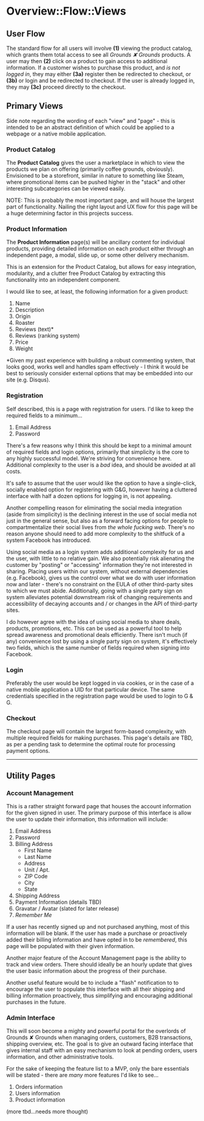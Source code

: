 # Overview::Flow::Views

## User Flow

The standard flow for all users will involve **(1)** viewing the product catalog, which grants them total access to see all *Grounds ✘ Grounds* products. A user may then **(2)** click on a product to gain access to additional information. If a customer wishes to purchase this product, and *is not logged in*, they may either **(3a)** register then be redirected to checkout, or **(3b)** or login and be redirected to checkout. If the user is already logged in, they may **(3c)** proceed directly to the checkout.

## Primary Views

Side note regarding the wording of each "view" and "page"  - this is intended to be an abstract definition of which could be applied to a webpage or a native mobile application.

### Product Catalog

The **Product Catalog** gives the user a marketplace in which to view the products we plan on offering (primarily coffee grounds, obviously). Envisioned to be a storefront, similar in nature to something like Steam, where promotional items can be pushed higher in the "stack" and other interesting subcategories can be viewed easily.

NOTE: This is probably the most important page, and will house the largest part of functionality. Nailing the right layout and UX flow for this page will be a huge determining factor in this projects success.

### Product Information

The **Product Information** page(s) will be ancillary content for individual products, providing detailed information on each product either through an independent page, a modal, slide up, or some other delivery mechanism.

This is an extension for the Product Catalog, but allows for easy integration, modularity, and a clutter free Product Catalog by extracting this functionality into an independent component.

I would like to see, at least, the following information for a given product:

1. Name
2. Description
3. Origin
4. Roaster
5. Reviews (text)*
6. Reviews (ranking system)
7. Price
8. Weight

*Given my past experience with building a robust commenting system, that looks good, works well and handles spam effectively - I think it would be best to seriously consider external options that may be embedded into our site (e.g. Disqus).

### Registration

Self described, this is a page with registration for users. I'd like to keep the required fields to a minimum…

1. Email Address
2. Password

There's a few reasons why I think this should be kept to a minimal amount of required fields and login options, primarily that simplicity is the core to any highly successful model. We're striving for convenience here. Additional complexity to the user is a *bad* idea, and should be avoided at all costs.

It's safe to assume that the user would like the option to have a single-click, socially enabled option for registering with G&G, however having a cluttered interface with half a dozen options for logging in, is not appealing.

Another compelling reason for eliminating the social media integration (aside from simplicity) is the declining interest in the use of social media not just in the general sense, but also as a forward facing options for people to compartmentalize their social lives from *the whole fucking web*. There's no reason anyone should need to add more complexity to the shitfuck of a system Facebook has introduced.

Using social media as a login system adds additional complexity for us and the user, with little to no relative gain. We also potentially risk alienating the customer by "posting" or "accessing" information they're not interested in sharing. Placing users within our system, without external dependencies (e.g. Facebook), gives us the control over what we do with user information now and later - there's no constraint on the EULA of other third-party sites to which we must abide. Additionally, going with a single party sign on system alleviates potential downstream risk of changing requirements and accessibility of decaying accounts and / or changes in the API of third-party sites.

I do however agree with the idea of using social media to share deals, products, promotions, etc. This can be used as a powerful tool to help spread awareness and promotional deals efficiently. There isn't much (if any) convenience lost by using a single party sign on system, it's effectively two fields, which is the same number of fields required when signing into Facebook.

### Login

Preferably the user would be kept logged in via cookies, or in the case of a native mobile application a UID for that particular device. The same credentials specified in the registration page would be used to login to G & G.

### Checkout

The checkout page will contain the largest form-based complexity, with multiple required fields for making purchases. This page's details are TBD, as per a pending task to determine the optimal route for processing payment options.

----

## Utility Pages

### Account Management

This is a rather straight forward page that houses the account information for the given signed in user. The primary purpose of this interface is allow the user to update their information, this information will include:

1. Email Address
2. Password
3. Billing Address
    - First Name
    - Last Name
    - Address
    - Unit / Apt.
    - ZIP Code
    - City
    - State
4. Shipping Address
5. Payment Information (details TBD)
6. Gravatar / Avatar (slated for later release)
7. *Remember Me*

If a user has recently signed up and not purchased anything, most of this information will be blank. If the user has made a purchase or proactively added their billing information and have opted in to be *remembered*, this page will be populated with their given information.

Another major feature of the Account Management page is the ability to track and view orders. There should ideally be an hourly update that gives the user basic information about the progress of their purchase.

Another useful feature would be to include a "flash" notification to to encourage the user to populate this interface with all their shipping and billing information proactively, thus simplifying and encouraging additional purchases in the future.

### Admin Interface

This will soon become a mighty and powerful portal for the overlords of Grounds ✘ Grounds when managing orders, customers, B2B transactions, shipping overview, etc. The goal is to give an outward facing interface that gives internal staff with an easy mechanism to look at pending orders, users information, and other administrative tools.

For the sake of keeping the feature list to a MVP, only the bare essentials will be stated - there are *many* more features I'd like to see...

1. Orders information
2. Users information
3. Product information

(more tbd…needs more thought)







